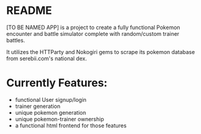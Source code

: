 # README
[TO BE NAMED APP] is a project to create a fully functional Pokemon encounter and battle simulator complete with random/custom trainer battles.

It utilizes the HTTParty and Nokogiri gems to scrape its pokemon database from serebii.com's national dex. 
<h1>Currently Features:</h1>
<ul>
  <li>functional User signup/login</li>
  <li>trainer generation</li>
  <li>unique pokemon generation</li>
  <li>unique pokemon-trainer ownership</li> 
  <li>a functional html frontend for those features</li>
</ul>
